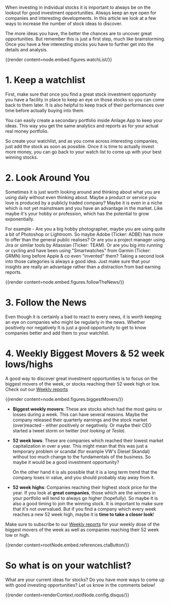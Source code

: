 When investing in individual stocks it is important to always be on the lookout for
good investment opportunities. Always keep an eye open for companies and interesting
developments. In this article we look at a few ways to increase the number of stock ideas
to discover.

The more ideas you have, the better the chances are to uncover great opportunities.
But remember this is just a first step, much like brainstorming. Once you have
a few interesting stocks you have to further get into the details and analysis.

<!--more-->

{{render content=node.embed.figures.watchList/}}

# 1. Keep a watchlist

First, make sure that once you find a great stock investment opportunity you have a facility
in place to keep an eye on those stocks so you can come back to them later. 
It is also helpful to keep track of their performances over time before actually
buying into them.

You can easily create a secondary portfolio inside Anlage.App to keep your ideas.
This way you get the same analytics and reports as for your actual real money portfolio.

So create your watchlist, and as you come across interesting companies, just add
the stock as soon as possible. Once it is time to actually invest more money, you can go
back to your watch list to come up with your best winning stocks.

# 2. Look Around You

Sometimes it is just worth looking around and thinking about what you are using
daily without even thinking about. Maybe a product or service you love is produced
by a publicly traded company? Maybe it is even in a niche which is not yet mainstream
and you have an advantage in the market. Like maybe it's your hobby or profession,
which has the potential to grow exponentially.

For example - Are you a big hobby photographer, maybe you are using quite a bit of
Photoshop or Lightroom. So maybe Adobe (Ticker: ADBE) has more to offer than the general public
realises? Or are you a project manager using Jira or similar tools by Atlassian
 (Ticker: TEAM). Or are you big into running or cycling and have been using "Smartwatches"
 from Garmin (Ticker: GRMN) long before Apple & co even "invented" them? Taking
 a second look into those categories is always a good idea. Just make sure that
 your insights are really an advantage rather than a distraction from bad earning reports.

{{render content=node.embed.figures.followTheNews/}}


# 3. Follow the News

Even though it is certainly a bad to react to every news, it is worth keeping
an eye on companies who might be regularly in the news. Whether positively nor negatively
It is just a good opportunity to get to know companies better and add them to your watchlist.

# 4. Weekly Biggest Movers & 52 week lows/highs

A good way to discover great investment opportunities is to focus on the biggest
movers of the week, or stocks reaching their 52 week high or low. Check out our
[Weekly reports](/tools/weekly-reports/)

{{render content=node.embed.figures.biggestMovers/}}

* **Biggest weekly movers**: These are stocks which had the most gains or losses during a week.
  This can have several reasons. Maybe the company released their quarterly earnings and the stock market
  (over)reacted - either positively or negatively. Or maybe their CEO started a tweet storm on twitter (*not looking at Tesla*).

* **52 week lows**: These are companies which reached their lowest market capitalization in over a year.
    This might mean that this was just a temporary problem or scandal (for example VW's Diesel Skandal) without 
    too much change to the fundamentals of the business. So maybe it would be a good investment opportunity?

    On the other hand it is als possible that it is a long term trend that the company loses in
    value, and you should probably stay away from it.


* **52 week highs**: Companies reaching their highest stock price for the year. If you look at **great companies**, those which 
  are the winners in your portfolio will tend to always go higher (hopefully). So maybe it is also a good timing
  to join the winning stock. It is important to make sure that it's not overvalued. But if
  you find a company which every week reaches a new 52 week high, maybe it is **time to take a closer look**!

Make sure to subscribe to our [Weekly reports](/tools/weekly-reports/) for your weekly
dose of the biggest movers of the week as well as companies reaching their 52 week low or high.

{{render content=rootNode.embed.references.ctaButton/}}

# So what is on your watchlist?

What are your current ideas for stocks? Do you have more ways to come up with good
investing opportunities? Let us know in the comments below!

{{render content=renderContext.rootNode.config.disqus/}}
